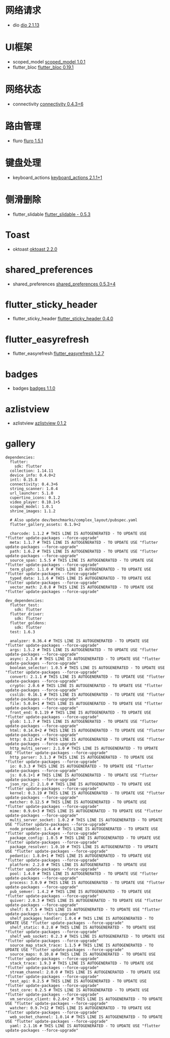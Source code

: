 网络请求
==
- dio  [dio 2.1.13](https://pub.dev/packages/dio)

UI框架
==
- scoped_model  [scoped_model 1.0.1](https://pub.dev/packages/scoped_model)
- flutter_bloc  [flutter_bloc 0.19.1](https://pub.dev/packages/flutter_bloc)

网络状态
==
- connectivity   [connectivity 0.4.3+6](https://pub.dev/packages/connectivity)

路由管理
==
- fluro  [fluro 1.5.1](https://pub.dartlang.org/packages/fluro)

键盘处理
==
- keyboard_actions [keyboard_actions 2.1.1+1](https://pub.dev/packages/keyboard_actions)

侧滑删除
==
- flutter_slidable [flutter_slidable - 0.5.3](https://pub.dev/packages/flutter_slidable)

Toast
==
- oktoast [oktoast 2.2.0](https://pub.dev/packages/oktoast)

shared_preferences
==
- shared_preferences [shared_preferences 0.5.3+4](https://pub.dev/packages/shared_preferences)

flutter_sticky_header
==
- flutter_sticky_header [flutter_sticky_header 0.4.0](https://pub.dev/packages/flutter_sticky_header)

flutter_easyrefresh
==
- flutter_easyrefresh [flutter_easyrefresh 1.2.7](https://pub.dev/packages/flutter_easyrefresh)

badges
==
- badges [badges 1.1.0](https://pub.dev/packages/badges)

azlistview
==
- azlistview  [azlistview 0.1.2](https://pub.dev/packages/azlistview)

gallery
==
```
dependencies:
  flutter:
    sdk: flutter
  collection: 1.14.11
  device_info: 0.4.0+2
  intl: 0.15.8
  connectivity: 0.4.3+6
  string_scanner: 1.0.4
  url_launcher: 5.1.0
  cupertino_icons: 0.1.2
  video_player: 0.10.1+5
  scoped_model: 1.0.1
  shrine_images: 1.1.2

  # Also update dev/benchmarks/complex_layout/pubspec.yaml
  flutter_gallery_assets: 0.1.9+2

  charcode: 1.1.2 # THIS LINE IS AUTOGENERATED - TO UPDATE USE "flutter update-packages --force-upgrade"
  meta: 1.1.7 # THIS LINE IS AUTOGENERATED - TO UPDATE USE "flutter update-packages --force-upgrade"
  path: 1.6.2 # THIS LINE IS AUTOGENERATED - TO UPDATE USE "flutter update-packages --force-upgrade"
  source_span: 1.5.5 # THIS LINE IS AUTOGENERATED - TO UPDATE USE "flutter update-packages --force-upgrade"
  term_glyph: 1.1.0 # THIS LINE IS AUTOGENERATED - TO UPDATE USE "flutter update-packages --force-upgrade"
  typed_data: 1.1.6 # THIS LINE IS AUTOGENERATED - TO UPDATE USE "flutter update-packages --force-upgrade"
  vector_math: 2.0.8 # THIS LINE IS AUTOGENERATED - TO UPDATE USE "flutter update-packages --force-upgrade"

dev_dependencies:
  flutter_test:
    sdk: flutter
  flutter_driver:
    sdk: flutter
  flutter_goldens:
    sdk: flutter
  test: 1.6.3

  analyzer: 0.36.4 # THIS LINE IS AUTOGENERATED - TO UPDATE USE "flutter update-packages --force-upgrade"
  args: 1.5.2 # THIS LINE IS AUTOGENERATED - TO UPDATE USE "flutter update-packages --force-upgrade"
  async: 2.3.0 # THIS LINE IS AUTOGENERATED - TO UPDATE USE "flutter update-packages --force-upgrade"
  boolean_selector: 1.0.5 # THIS LINE IS AUTOGENERATED - TO UPDATE USE "flutter update-packages --force-upgrade"
  convert: 2.1.1 # THIS LINE IS AUTOGENERATED - TO UPDATE USE "flutter update-packages --force-upgrade"
  crypto: 2.0.6 # THIS LINE IS AUTOGENERATED - TO UPDATE USE "flutter update-packages --force-upgrade"
  csslib: 0.16.1 # THIS LINE IS AUTOGENERATED - TO UPDATE USE "flutter update-packages --force-upgrade"
  file: 5.0.8+1 # THIS LINE IS AUTOGENERATED - TO UPDATE USE "flutter update-packages --force-upgrade"
  front_end: 0.1.19 # THIS LINE IS AUTOGENERATED - TO UPDATE USE "flutter update-packages --force-upgrade"
  glob: 1.1.7 # THIS LINE IS AUTOGENERATED - TO UPDATE USE "flutter update-packages --force-upgrade"
  html: 0.14.0+2 # THIS LINE IS AUTOGENERATED - TO UPDATE USE "flutter update-packages --force-upgrade"
  http: 0.12.0+2 # THIS LINE IS AUTOGENERATED - TO UPDATE USE "flutter update-packages --force-upgrade"
  http_multi_server: 2.1.0 # THIS LINE IS AUTOGENERATED - TO UPDATE USE "flutter update-packages --force-upgrade"
  http_parser: 3.1.3 # THIS LINE IS AUTOGENERATED - TO UPDATE USE "flutter update-packages --force-upgrade"
  io: 0.3.3 # THIS LINE IS AUTOGENERATED - TO UPDATE USE "flutter update-packages --force-upgrade"
  js: 0.6.1+1 # THIS LINE IS AUTOGENERATED - TO UPDATE USE "flutter update-packages --force-upgrade"
  json_rpc_2: 2.1.0 # THIS LINE IS AUTOGENERATED - TO UPDATE USE "flutter update-packages --force-upgrade"
  kernel: 0.3.19 # THIS LINE IS AUTOGENERATED - TO UPDATE USE "flutter update-packages --force-upgrade"
  matcher: 0.12.5 # THIS LINE IS AUTOGENERATED - TO UPDATE USE "flutter update-packages --force-upgrade"
  mime: 0.9.6+3 # THIS LINE IS AUTOGENERATED - TO UPDATE USE "flutter update-packages --force-upgrade"
  multi_server_socket: 1.0.2 # THIS LINE IS AUTOGENERATED - TO UPDATE USE "flutter update-packages --force-upgrade"
  node_preamble: 1.4.4 # THIS LINE IS AUTOGENERATED - TO UPDATE USE "flutter update-packages --force-upgrade"
  package_config: 1.0.5 # THIS LINE IS AUTOGENERATED - TO UPDATE USE "flutter update-packages --force-upgrade"
  package_resolver: 1.0.10 # THIS LINE IS AUTOGENERATED - TO UPDATE USE "flutter update-packages --force-upgrade"
  pedantic: 1.8.0+1 # THIS LINE IS AUTOGENERATED - TO UPDATE USE "flutter update-packages --force-upgrade"
  platform: 2.2.0 # THIS LINE IS AUTOGENERATED - TO UPDATE USE "flutter update-packages --force-upgrade"
  pool: 1.4.0 # THIS LINE IS AUTOGENERATED - TO UPDATE USE "flutter update-packages --force-upgrade"
  process: 3.0.9 # THIS LINE IS AUTOGENERATED - TO UPDATE USE "flutter update-packages --force-upgrade"
  pub_semver: 1.4.2 # THIS LINE IS AUTOGENERATED - TO UPDATE USE "flutter update-packages --force-upgrade"
  quiver: 2.0.3 # THIS LINE IS AUTOGENERATED - TO UPDATE USE "flutter update-packages --force-upgrade"
  shelf: 0.7.5 # THIS LINE IS AUTOGENERATED - TO UPDATE USE "flutter update-packages --force-upgrade"
  shelf_packages_handler: 1.0.4 # THIS LINE IS AUTOGENERATED - TO UPDATE USE "flutter update-packages --force-upgrade"
  shelf_static: 0.2.8 # THIS LINE IS AUTOGENERATED - TO UPDATE USE "flutter update-packages --force-upgrade"
  shelf_web_socket: 0.2.3 # THIS LINE IS AUTOGENERATED - TO UPDATE USE "flutter update-packages --force-upgrade"
  source_map_stack_trace: 1.1.5 # THIS LINE IS AUTOGENERATED - TO UPDATE USE "flutter update-packages --force-upgrade"
  source_maps: 0.10.8 # THIS LINE IS AUTOGENERATED - TO UPDATE USE "flutter update-packages --force-upgrade"
  stack_trace: 1.9.3 # THIS LINE IS AUTOGENERATED - TO UPDATE USE "flutter update-packages --force-upgrade"
  stream_channel: 2.0.0 # THIS LINE IS AUTOGENERATED - TO UPDATE USE "flutter update-packages --force-upgrade"
  test_api: 0.2.5 # THIS LINE IS AUTOGENERATED - TO UPDATE USE "flutter update-packages --force-upgrade"
  test_core: 0.2.5 # THIS LINE IS AUTOGENERATED - TO UPDATE USE "flutter update-packages --force-upgrade"
  vm_service_client: 0.2.6+2 # THIS LINE IS AUTOGENERATED - TO UPDATE USE "flutter update-packages --force-upgrade"
  watcher: 0.9.7+12 # THIS LINE IS AUTOGENERATED - TO UPDATE USE "flutter update-packages --force-upgrade"
  web_socket_channel: 1.0.14 # THIS LINE IS AUTOGENERATED - TO UPDATE USE "flutter update-packages --force-upgrade"
  yaml: 2.1.16 # THIS LINE IS AUTOGENERATED - TO UPDATE USE "flutter update-packages --force-upgrade"
  ```